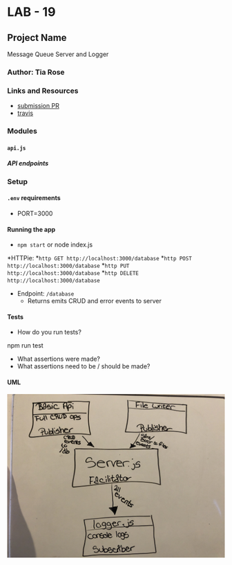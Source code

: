 # LAB - 19

## Project Name
Message Queue Server and Logger

### Author: Tia Rose

### Links and Resources
* [submission PR](https://github.com/tia-rose-401-advanced-javascript/Lab-19-basic-api/pull/1)
* [travis](https://www.travis-ci.com/tia-rose-401-advanced-javascript/Lab-19-basic-api)


### Modules
#### `api.js`
##### API endpoints

### Setup
#### `.env` requirements
* PORT=3000


#### Running the app
* `npm start` or node index.js

*HTTPie:
*`http GET http://localhost:3000/database`
*`http POST http://localhost:3000/database`
*`http PUT http://localhost:3000/database`
*`http DELETE http://localhost:3000/database`

* Endpoint: `/database`
  * Returns emits CRUD and error events to server
  
#### Tests
* How do you run tests?

npm run test
* What assertions were made?
* What assertions need to be / should be made?

#### UML
![UML Lab 19](./assets/UML-19.JPG)